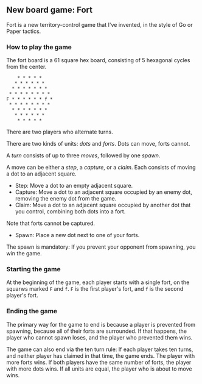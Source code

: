 ## New board game: Fort

Fort is a new territory-control game that I've invented, in the style of Go or Paper tactics.

### How to play the game

The fort board is a 61 square hex board, consisting of 5 hexagonal cycles from the center.

        * * * * *
       * * * * * *
      * * * * * * *
     * * * * * * * *
    F * * * * * * f *
     * * * * * * * *
      * * * * * * *
       * * * * * *
        * * * * *

There are two players who alternate turns.

There are two kinds of units: *dots* and *forts*. Dots can move, forts cannot.

A *turn* consists of up to three *moves*, followed by one *spawn*.

A move can be either a *step*, a *capture*, or a *claim*.
Each consists of moving a dot to an adjacent square.

* Step: Move a dot to an empty adjacent square.
* Capture: Move a dot to an adjacent square occupied by an enemy dot, removing the enemy dot from the game.
* Claim: Move a dot to an adjacent square occupied by another dot that you control,
combining both dots into a fort.

Note that forts cannot be captured.

* Spawn: Place a new dot next to one of your forts.

The spawn is mandatory: If you prevent your opponent from spawning, you win the game.

### Starting the game

At the beginning of the game, each player starts with a single fort, on the squarws marked
`F` and `f`. `F` is the first player's fort, and `f` is the second player's fort.

### Ending the game

The primary way for the game to end is because a player is prevented from spawning,
because all of their forts are surrounded.
If that happens, the player who cannot spawn loses, and the player who prevented them wins.

The game can also end via the ten turn rule:
If each player takes ten turns, and neither player has claimed in that time, the game ends.
The player with more forts wins.
If both players have the same number of forts,
the player with more dots wins.
If all units are equal, the player who is about to move wins.
